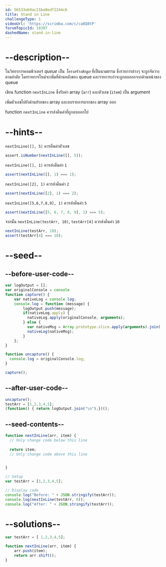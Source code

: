 ```yaml
---
id: 56533eb9ac21ba0edf2244c6
title: Stand in Line
challengeType: 1
videoUrl: 'https://scrimba.com/c/ca8Q8tP'
forumTopicId: 18307
dashedName: stand-in-line
---
```


# --description--

ในวิทยาการคอมพิวเตอร์ <dfn>queue</dfn> เป็น <dfn>โครงสร้างข้อมูล</dfn> ที่เป็นนามธรรม ซึ่งรายการต่างๆ จะถูกจัดวางตามลำดับ โดยรายการใหม่จะเพิ่มที่ด้านหลังของ queue และรายการเก่าจะถูกลบออกจากด้านหน้าของ queue

เขียน function `nextInLine` ซึ่งรับค่า array (`arr`) และตัวเลข (`item`) เป็น argument

เพิ่มตัวเลขไปยังด้านท้ายของ array และลบรายการแรกของ array ออก

function `nextInLine` ควรส่งคืนค่าที่ถูกลบออกไป

# --hints--

`nextInLine([], 5)` ควรคืนค่าตัวเลข

```js
assert.isNumber(nextInLine([], 5));
```

`nextInLine([], 1)` ควรส่งคืนค่า `1`

```js
assert(nextInLine([], 1) === 1);
```

`nextInLine([2], 1)` ควรส่งคืนค่า `2`

```js
assert(nextInLine([2], 1) === 2);
```

`nextInLine([5,6,7,8,9], 1)` ควรส่งคืนค่า `5`

```js
assert(nextInLine([5, 6, 7, 8, 9], 1) === 5);
```

จากนั้น `nextInLine(testArr, 10)`, `testArr[4]` ควรส่งคืนค่า  `10`

```js
nextInLine(testArr, 10);
assert(testArr[4] === 10);
```

# --seed--

## --before-user-code--

```js
var logOutput = [];
var originalConsole = console
function capture() {
    var nativeLog = console.log;
    console.log = function (message) {
        logOutput.push(message);
        if(nativeLog.apply) {
          nativeLog.apply(originalConsole, arguments);
        } else {
          var nativeMsg = Array.prototype.slice.apply(arguments).join(' ');
          nativeLog(nativeMsg);
        }
    };
}

function uncapture() {
  console.log = originalConsole.log;
}

capture();
```

## --after-user-code--

```js
uncapture();
testArr = [1,2,3,4,5];
(function() { return logOutput.join("\n");})();
```

## --seed-contents--

```js
function nextInLine(arr, item) {
  // Only change code below this line
  
  return item;
  // Only change code above this line
  

}

// Setup
var testArr = [1,2,3,4,5];

// Display code
console.log("Before: " + JSON.stringify(testArr));
console.log(nextInLine(testArr, 6));
console.log("After: " + JSON.stringify(testArr));
```

# --solutions--

```js
var testArr = [ 1,2,3,4,5];

function nextInLine(arr, item) {
    arr.push(item);
    return arr.shift();
}
```
